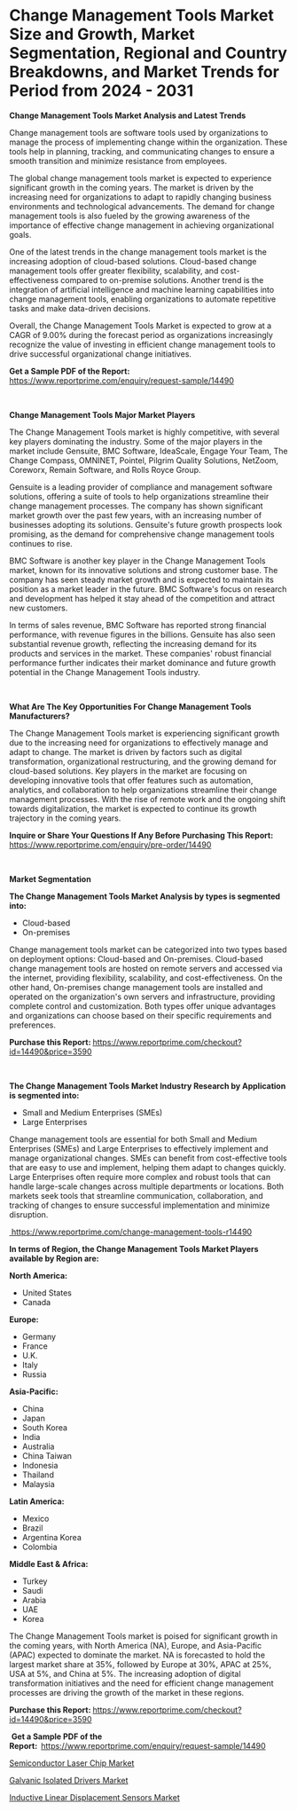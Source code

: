 <p><h1>Change Management Tools Market Size and Growth, Market Segmentation, Regional and Country Breakdowns, and Market Trends for Period from 2024 -  2031</h1></p><p><strong>Change Management Tools Market Analysis and Latest Trends</strong></p>
<p><p>Change management tools are software tools used by organizations to manage the process of implementing change within the organization. These tools help in planning, tracking, and communicating changes to ensure a smooth transition and minimize resistance from employees.</p><p>The global change management tools market is expected to experience significant growth in the coming years. The market is driven by the increasing need for organizations to adapt to rapidly changing business environments and technological advancements. The demand for change management tools is also fueled by the growing awareness of the importance of effective change management in achieving organizational goals.</p><p>One of the latest trends in the change management tools market is the increasing adoption of cloud-based solutions. Cloud-based change management tools offer greater flexibility, scalability, and cost-effectiveness compared to on-premise solutions. Another trend is the integration of artificial intelligence and machine learning capabilities into change management tools, enabling organizations to automate repetitive tasks and make data-driven decisions.</p><p>Overall, the Change Management Tools Market is expected to grow at a CAGR of 9.00% during the forecast period as organizations increasingly recognize the value of investing in efficient change management tools to drive successful organizational change initiatives.</p></p>
<p><strong>Get a Sample PDF of the Report:&nbsp;</strong> <a href="https://www.reportprime.com/enquiry/request-sample/14490">https://www.reportprime.com/enquiry/request-sample/14490</a></p>
<p>&nbsp;</p>
<p><strong>Change Management Tools Major Market Players</strong></p>
<p><p>The Change Management Tools market is highly competitive, with several key players dominating the industry. Some of the major players in the market include Gensuite, BMC Software, IdeaScale, Engage Your Team, The Change Compass, OMNINET, Pointel, Pilgrim Quality Solutions, NetZoom, Coreworx, Remain Software, and Rolls Royce Group.</p><p>Gensuite is a leading provider of compliance and management software solutions, offering a suite of tools to help organizations streamline their change management processes. The company has shown significant market growth over the past few years, with an increasing number of businesses adopting its solutions. Gensuite's future growth prospects look promising, as the demand for comprehensive change management tools continues to rise.</p><p>BMC Software is another key player in the Change Management Tools market, known for its innovative solutions and strong customer base. The company has seen steady market growth and is expected to maintain its position as a market leader in the future. BMC Software's focus on research and development has helped it stay ahead of the competition and attract new customers.</p><p>In terms of sales revenue, BMC Software has reported strong financial performance, with revenue figures in the billions. Gensuite has also seen substantial revenue growth, reflecting the increasing demand for its products and services in the market. These companies' robust financial performance further indicates their market dominance and future growth potential in the Change Management Tools industry.</p></p>
<p>&nbsp;</p>
<p><strong>What Are The Key Opportunities For Change Management Tools Manufacturers?</strong></p>
<p><p>The Change Management Tools market is experiencing significant growth due to the increasing need for organizations to effectively manage and adapt to change. The market is driven by factors such as digital transformation, organizational restructuring, and the growing demand for cloud-based solutions. Key players in the market are focusing on developing innovative tools that offer features such as automation, analytics, and collaboration to help organizations streamline their change management processes. With the rise of remote work and the ongoing shift towards digitalization, the market is expected to continue its growth trajectory in the coming years.</p></p>
<p><strong>Inquire or Share Your Questions If Any Before Purchasing This Report:</strong> <a href="https://www.reportprime.com/enquiry/pre-order/14490">https://www.reportprime.com/enquiry/pre-order/14490</a></p>
<p>&nbsp;</p>
<p><strong>Market Segmentation</strong></p>
<p><strong>The Change Management Tools Market Analysis by types is segmented into:</strong></p>
<p><ul><li>Cloud-based</li><li>On-premises</li></ul></p>
<p><p>Change management tools market can be categorized into two types based on deployment options: Cloud-based and On-premises. Cloud-based change management tools are hosted on remote servers and accessed via the internet, providing flexibility, scalability, and cost-effectiveness. On the other hand, On-premises change management tools are installed and operated on the organization's own servers and infrastructure, providing complete control and customization. Both types offer unique advantages and organizations can choose based on their specific requirements and preferences.</p></p>
<p><strong>Purchase this Report:&nbsp;</strong><a href="https://www.reportprime.com/checkout?id=14490&price=3590">https://www.reportprime.com/checkout?id=14490&price=3590</a></p>
<p>&nbsp;</p>
<p><strong>The Change Management Tools Market Industry Research by Application is segmented into:</strong></p>
<p><ul><li>Small and Medium Enterprises (SMEs)</li><li>Large Enterprises</li></ul></p>
<p><p>Change management tools are essential for both Small and Medium Enterprises (SMEs) and Large Enterprises to effectively implement and manage organizational changes. SMEs can benefit from cost-effective tools that are easy to use and implement, helping them adapt to changes quickly. Large Enterprises often require more complex and robust tools that can handle large-scale changes across multiple departments or locations. Both markets seek tools that streamline communication, collaboration, and tracking of changes to ensure successful implementation and minimize disruption.</p></p>
<p><a href="https://www.reportprime.com/change-management-tools-r14490">&nbsp;https://www.reportprime.com/change-management-tools-r14490</a></p>
<p><strong>In terms of Region, the Change Management Tools Market Players available by Region are:</strong></p>
<p>
    <p> <strong> North America: </strong>
        <ul>
            <li>United States</li>
            <li>Canada</li>
        </ul>
        </p> 
    <p> <strong> Europe: </strong>
        <ul>
            <li>Germany</li>
            <li>France</li>
            <li>U.K.</li>
            <li>Italy</li>
            <li>Russia</li>
        </ul>
        </p> 
    <p> <strong> Asia-Pacific: </strong>
        <ul>
            <li>China</li>
            <li>Japan</li>
            <li>South Korea</li>
            <li>India</li>
            <li>Australia</li>
            <li>China Taiwan</li>
            <li>Indonesia</li>
            <li>Thailand</li>
            <li>Malaysia</li>
        </ul>
        </p> 
    <p> <strong> Latin America: </strong>
        <ul>
            <li>Mexico</li>
            <li>Brazil</li>
            <li>Argentina Korea</li>
            <li>Colombia</li>
        </ul>
        </p> 
    <p> <strong> Middle East & Africa: </strong>
        <ul>
            <li>Turkey</li>
            <li>Saudi</li>
            <li>Arabia</li>
            <li>UAE</li>
            <li>Korea</li>
        </ul>
    </p>
    </p>
<p><p>The Change Management Tools market is poised for significant growth in the coming years, with North America (NA), Europe, and Asia-Pacific (APAC) expected to dominate the market. NA is forecasted to hold the largest market share at 35%, followed by Europe at 30%, APAC at 25%, USA at 5%, and China at 5%. The increasing adoption of digital transformation initiatives and the need for efficient change management processes are driving the growth of the market in these regions.</p></p>
<p><strong>Purchase this Report: </strong><a href="https://www.reportprime.com/checkout?id=14490&price=3590">https://www.reportprime.com/checkout?id=14490&price=3590</a></p>
<p>&nbsp;<strong>Get a Sample PDF of the Report:&nbsp;&nbsp;</strong><a href="https://www.reportprime.com/enquiry/request-sample/14490">https://www.reportprime.com/enquiry/request-sample/14490</a></p>
<p><strong></strong></p>
<p><p><a href="https://pretty-mail-caf.notion.site/Semiconductor-Laser-Chip-Market-Analysis-Its-CAGR-Market-Segmentation-and-Global-Industry-Overview-c34eb19a52c749faaa0b66c7036b216e">Semiconductor Laser Chip Market</a></p><p><a href="https://flame-sidecar-702.notion.site/Galvanic-Isolated-Drivers-Market-Competitive-Analysis-Market-Trends-and-Forecast-to-2031-068b8bcae1a14cb492bca43f7aa2da94">Galvanic Isolated Drivers Market</a></p><p><a href="https://full-wildebeest-80b.notion.site/Inductive-Linear-Displacement-Sensors-Market-Trends-and-Market-Analysis-forecasted-for-period-2024-2-e4486d53627342a0a8096dc965c44eae">Inductive Linear Displacement Sensors Market</a></p></p>